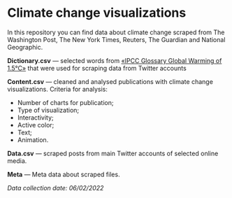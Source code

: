 # Climate change visualizations

In this repository you can find data about climate change scraped from The Washington Post, The New York Times, Reuters, The Guardian and National Geographic.

**Dictionary.csv** — selected words from [«IPCC Glossary Global Warming of 1.5°C»](https://www.ipcc.ch/site/assets/uploads/sites/2/2019/06/SR15_Full_Report_Low_Res.pdf) that were used for scraping data from Twitter accounts

**Content.csv** — cleaned and analysed publications with climate change visualizations. 
Criteria for analysis: 
- Number of charts for publication;
- Type of visualization;
- Interactivity;
- Active color;
- Text;
- Animation.

**Data.csv** — scraped posts from main Twitter accounts of selected online media. 

**Meta** — Meta data about scraped files.

*Data collection date: 06/02/2022*
